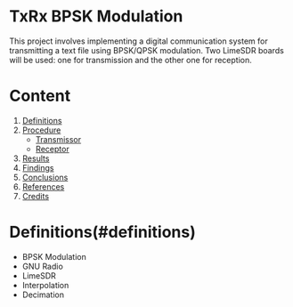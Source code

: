 # TxRx BPSK Modulation
This project involves implementing a digital communication system for transmitting a text file using BPSK/QPSK modulation. Two LimeSDR boards will be used: one for transmission and the other one for reception.

# Content
1. [Definitions](#definitions)
2. [Procedure](#procedure)
	- [Transmissor](#transmissor)
	- [Receptor](#receptor)
3. [Results](#results)
4. [Findings](#findings)
5. [Conclusions](#conclusions)
6. [References](#references)
7. [Credits](#credits)

# Definitions(#definitions)
- BPSK Modulation
- GNU Radio
- LimeSDR
- Interpolation
- Decimation